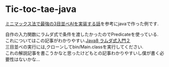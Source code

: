 # Tic-toc-tae-java

[ミニマックス法で最強の3目並べAIを実装する話](https://qiita.com/army_sh/items/1ff678a0c184dff35116)を参考にjavaで作った例です.  

自作の入力関数にラムダ式で条件を渡したかったのでPredicateを使っている.  
これについてはこの記事がわかりやすい.[Java8 ラムダ式入門２](https://gist.github.com/asufana/a41bcc70ee482b5a4551)     
三目並べの実行には,クローンしてbin/Main.classを実行してください.  
これの解説記事を書こうかなと思ったけどもとの記事わかりやすいし僕が書く必要性はないかな...  
